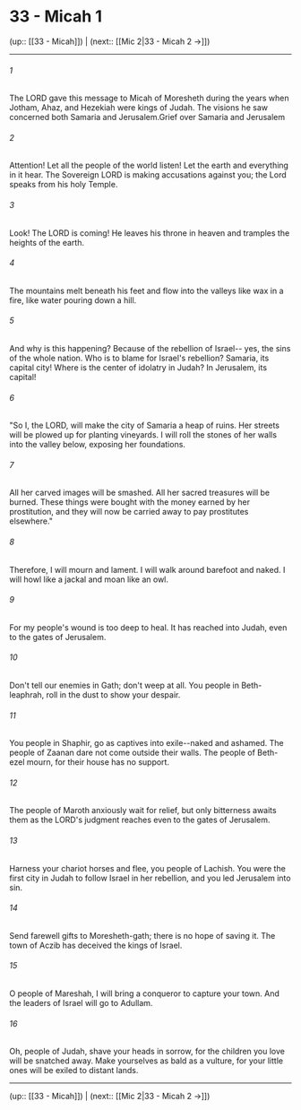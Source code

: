 # 33 - Micah 1

(up:: [[33 - Micah]]) | (next:: [[Mic 2|33 - Micah 2 →]])

***


###### 1 
The LORD gave this message to Micah of Moresheth during the years when Jotham, Ahaz, and Hezekiah were kings of Judah. The visions he saw concerned both Samaria and Jerusalem.Grief over Samaria and Jerusalem 

###### 2 
Attention! Let all the people of the world listen! Let the earth and everything in it hear. The Sovereign LORD is making accusations against you; the Lord speaks from his holy Temple. 

###### 3 
Look! The LORD is coming! He leaves his throne in heaven and tramples the heights of the earth. 

###### 4 
The mountains melt beneath his feet and flow into the valleys like wax in a fire, like water pouring down a hill. 

###### 5 
And why is this happening? Because of the rebellion of Israel-- yes, the sins of the whole nation. Who is to blame for Israel's rebellion? Samaria, its capital city! Where is the center of idolatry in Judah? In Jerusalem, its capital! 

###### 6 
"So I, the LORD, will make the city of Samaria a heap of ruins. Her streets will be plowed up for planting vineyards. I will roll the stones of her walls into the valley below, exposing her foundations. 

###### 7 
All her carved images will be smashed. All her sacred treasures will be burned. These things were bought with the money earned by her prostitution, and they will now be carried away to pay prostitutes elsewhere." 

###### 8 
Therefore, I will mourn and lament. I will walk around barefoot and naked. I will howl like a jackal and moan like an owl. 

###### 9 
For my people's wound is too deep to heal. It has reached into Judah, even to the gates of Jerusalem. 

###### 10 
Don't tell our enemies in Gath; don't weep at all. You people in Beth-leaphrah, roll in the dust to show your despair. 

###### 11 
You people in Shaphir, go as captives into exile--naked and ashamed. The people of Zaanan dare not come outside their walls. The people of Beth-ezel mourn, for their house has no support. 

###### 12 
The people of Maroth anxiously wait for relief, but only bitterness awaits them as the LORD's judgment reaches even to the gates of Jerusalem. 

###### 13 
Harness your chariot horses and flee, you people of Lachish. You were the first city in Judah to follow Israel in her rebellion, and you led Jerusalem into sin. 

###### 14 
Send farewell gifts to Moresheth-gath; there is no hope of saving it. The town of Aczib has deceived the kings of Israel. 

###### 15 
O people of Mareshah, I will bring a conqueror to capture your town. And the leaders of Israel will go to Adullam. 

###### 16 
Oh, people of Judah, shave your heads in sorrow, for the children you love will be snatched away. Make yourselves as bald as a vulture, for your little ones will be exiled to distant lands.

***

(up:: [[33 - Micah]]) | (next:: [[Mic 2|33 - Micah 2 →]])
